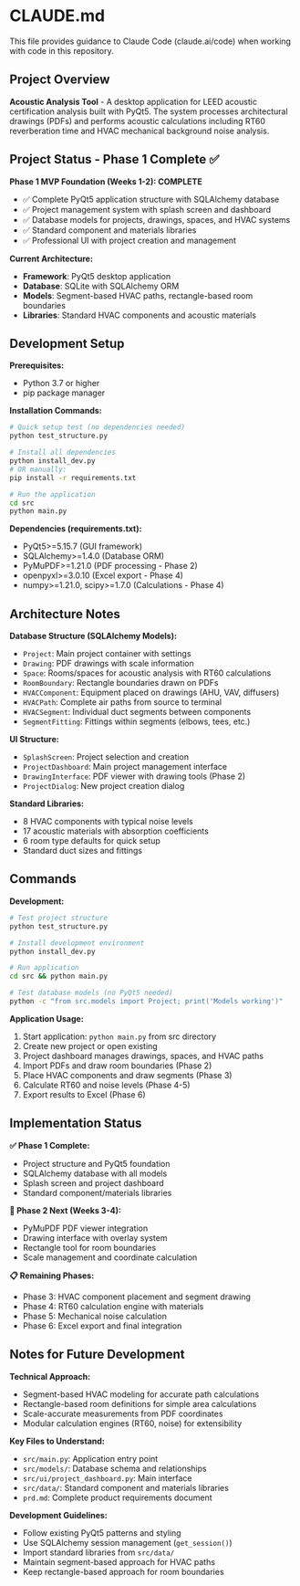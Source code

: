 # CLAUDE.md

This file provides guidance to Claude Code (claude.ai/code) when working with code in this repository.

## Project Overview

**Acoustic Analysis Tool** - A desktop application for LEED acoustic certification analysis built with PyQt5. The system processes architectural drawings (PDFs) and performs acoustic calculations including RT60 reverberation time and HVAC mechanical background noise analysis.

## Project Status - Phase 1 Complete ✅

**Phase 1 MVP Foundation (Weeks 1-2): COMPLETE**
- ✅ Complete PyQt5 application structure with SQLAlchemy database
- ✅ Project management system with splash screen and dashboard
- ✅ Database models for projects, drawings, spaces, and HVAC systems
- ✅ Standard component and materials libraries
- ✅ Professional UI with project creation and management

**Current Architecture:**
- **Framework**: PyQt5 desktop application
- **Database**: SQLite with SQLAlchemy ORM
- **Models**: Segment-based HVAC paths, rectangle-based room boundaries
- **Libraries**: Standard HVAC components and acoustic materials

## Development Setup

**Prerequisites:**
- Python 3.7 or higher
- pip package manager

**Installation Commands:**
```bash
# Quick setup test (no dependencies needed)
python test_structure.py

# Install all dependencies
python install_dev.py
# OR manually:
pip install -r requirements.txt

# Run the application
cd src
python main.py
```

**Dependencies (requirements.txt):**
- PyQt5>=5.15.7 (GUI framework)
- SQLAlchemy>=1.4.0 (Database ORM)
- PyMuPDF>=1.21.0 (PDF processing - Phase 2)
- openpyxl>=3.0.10 (Excel export - Phase 4)
- numpy>=1.21.0, scipy>=1.7.0 (Calculations - Phase 4)

## Architecture Notes

**Database Structure (SQLAlchemy Models):**
- `Project`: Main project container with settings
- `Drawing`: PDF drawings with scale information  
- `Space`: Rooms/spaces for acoustic analysis with RT60 calculations
- `RoomBoundary`: Rectangle boundaries drawn on PDFs
- `HVACComponent`: Equipment placed on drawings (AHU, VAV, diffusers)
- `HVACPath`: Complete air paths from source to terminal
- `HVACSegment`: Individual duct segments between components
- `SegmentFitting`: Fittings within segments (elbows, tees, etc.)

**UI Structure:**
- `SplashScreen`: Project selection and creation
- `ProjectDashboard`: Main project management interface
- `DrawingInterface`: PDF viewer with drawing tools (Phase 2)
- `ProjectDialog`: New project creation dialog

**Standard Libraries:**
- 8 HVAC components with typical noise levels
- 17 acoustic materials with absorption coefficients
- 6 room type defaults for quick setup
- Standard duct sizes and fittings

## Commands

**Development:**
```bash
# Test project structure
python test_structure.py

# Install development environment
python install_dev.py

# Run application
cd src && python main.py

# Test database models (no PyQt5 needed)
python -c "from src.models import Project; print('Models working')"
```

**Application Usage:**
1. Start application: `python main.py` from src directory
2. Create new project or open existing
3. Project dashboard manages drawings, spaces, and HVAC paths
4. Import PDFs and draw room boundaries (Phase 2)
5. Place HVAC components and draw segments (Phase 3)
6. Calculate RT60 and noise levels (Phase 4-5)
7. Export results to Excel (Phase 6)

## Implementation Status

**✅ Phase 1 Complete:**
- Project structure and PyQt5 foundation
- SQLAlchemy database with all models
- Splash screen and project dashboard
- Standard component/materials libraries

**🔄 Phase 2 Next (Weeks 3-4):**
- PyMuPDF PDF viewer integration
- Drawing interface with overlay system
- Rectangle tool for room boundaries
- Scale management and coordinate calculation

**📋 Remaining Phases:**
- Phase 3: HVAC component placement and segment drawing
- Phase 4: RT60 calculation engine with materials
- Phase 5: Mechanical noise calculation
- Phase 6: Excel export and final integration

## Notes for Future Development

**Technical Approach:**
- Segment-based HVAC modeling for accurate path calculations
- Rectangle-based room definitions for simple area calculations
- Scale-accurate measurements from PDF coordinates
- Modular calculation engines (RT60, noise) for extensibility

**Key Files to Understand:**
- `src/main.py`: Application entry point
- `src/models/`: Database schema and relationships
- `src/ui/project_dashboard.py`: Main interface
- `src/data/`: Standard component and materials libraries
- `prd.md`: Complete product requirements document

**Development Guidelines:**
- Follow existing PyQt5 patterns and styling
- Use SQLAlchemy session management (`get_session()`)
- Import standard libraries from `src/data/`
- Maintain segment-based approach for HVAC paths
- Keep rectangle-based approach for room boundaries